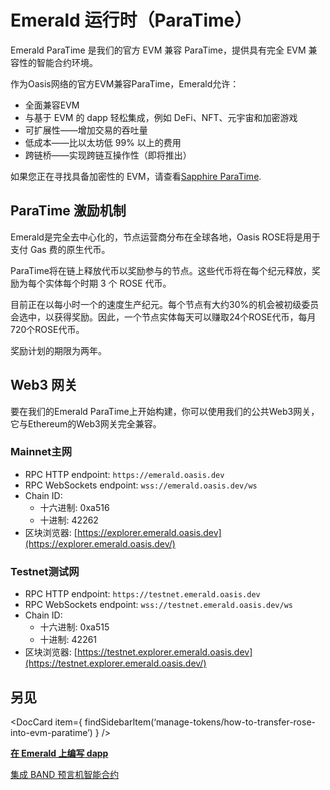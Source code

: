 # Emerald 运行时（ParaTime）

Emerald ParaTime 是我们的官方 EVM 兼容 ParaTime，提供具有完全 EVM 兼容性的智能合约环境。

作为Oasis网络的官方EVM兼容ParaTime，Emerald允许：

- 全面兼容EVM
- 与基于 EVM 的 dapp 轻松集成，例如 DeFi、NFT、元宇宙和加密游戏
- 可扩展性——增加交易的吞吐量
- 低成本——比以太坊低 99% 以上的费用
- 跨链桥——实现跨链互操作性（即将推出）

如果您正在寻找具备加密性的 EVM，请查看[Sapphire ParaTime](https://docs.oasis.dev/general/developer-resources/sapphire-paratime/).

## ParaTime 激励机制

Emerald是完全去中心化的，节点运营商分布在全球各地，Oasis ROSE将是用于支付 Gas 费的原生代币。

ParaTime将在链上释放代币以奖励参与的节点。这些代币将在每个纪元释放，奖励为每个实体每个时期 3 个 ROSE 代币。

目前正在以每小时一个的速度生产纪元。每个节点有大约30%的机会被初级委员会选中，以获得奖励。因此，一个节点实体每天可以赚取24个ROSE代币，每月720个ROSE代币。

奖励计划的期限为两年。

## Web3 网关

要在我们的Emerald ParaTime上开始构建，你可以使用我们的公共Web3网关，它与Ethereum的Web3网关完全兼容。

### Mainnet主网

- RPC HTTP endpoint: `https://emerald.oasis.dev`
- RPC WebSockets endpoint: `wss://emerald.oasis.dev/ws`
- Chain ID:
    - 十六进制: 0xa516
    - 十进制: 42262
- 区块浏览器: [https://explorer.emerald.oasis.dev](https://explorer.emerald.oasis.dev/)

### Testnet测试网

- RPC HTTP endpoint: `https://testnet.emerald.oasis.dev`
- RPC WebSockets endpoint: `wss://testnet.emerald.oasis.dev/ws`
- Chain ID:
    - 十六进制: 0xa515
    - 十进制: 42261
- 区块浏览器: [https://testnet.explorer.emerald.oasis.dev](https://testnet.explorer.emerald.oasis.dev/)

## 另见

<DocCard item={ findSidebarItem(‘manage-tokens/how-to-transfer-rose-into-evm-paratime’) } />

[**在 Emerald 上编写 dapp**](Emerald%20%E8%BF%90%E8%A1%8C%E6%97%B6%EF%BC%88ParaTime%EF%BC%89%20aad2bd882b42449094d725dc7bc0e9e0/%E5%9C%A8%20Emerald%20%E4%B8%8A%E7%BC%96%E5%86%99%20dapp%205645b15f10644d7b9a86cf62336e0fc8.md)

[集成 BAND 预言机智能合约](Emerald%20%E8%BF%90%E8%A1%8C%E6%97%B6%EF%BC%88ParaTime%EF%BC%89%20aad2bd882b42449094d725dc7bc0e9e0/%E9%9B%86%E6%88%90%20BAND%20%E9%A2%84%E8%A8%80%E6%9C%BA%E6%99%BA%E8%83%BD%E5%90%88%E7%BA%A6%20e576ae7f3c5344729de4d246a5d09c55.md)
